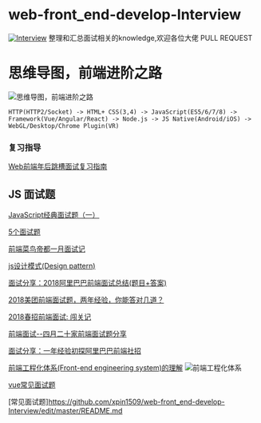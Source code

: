 # web-front_end-develop-Interview
[![Interview](https://img.shields.io/badge/developing%20with-ICE-2077ff.svg)](https://github.com/niaogege/web-front_end-develop-Interview)
整理和汇总面试相关的knowledge,欢迎各位大佬 PULL REQUEST 

# 思维导图，前端进阶之路
![思维导图，前端进阶之路](http://img1.vued.vanthink.cn/vued7b07cce8449877cba04d7ca4b323303d.png)
```
HTTP(HTTP2/Socket) -> HTML+ CSS(3,4) -> JavaScript(ES5/6/7/8) -> Framework(Vue/Angular/React) -> Node.js -> JS Native(Android/iOS) -> WebGL/Desktop/Chrome Plugin(VR) 
```
### 复习指导
[Web前端年后跳槽面试复习指南](http://www.jackpu.com/nian-hou-fu-xi-zhi-nan/)

## JS 面试题
[JavaScript经典面试题（一）](https://juejin.im/entry/5a7283e26fb9a01c965876db?utm_medium=fe&utm_source=weixinqun)

[5个面试题](http://blog.csdn.net/u014346301/article/details/53579543)

[前端菜鸟帝都一月面试记](https://juejin.im/post/5a7e9063f265da4e732ec32b)

[js设计模式(Design pattern)](http://blog.csdn.net/future_todo/article/details/53992152)

[面试分享：2018阿里巴巴前端面试总结(题目+答案)](https://juejin.im/entry/5a968ba56fb9a06340524128?utm_source=gold_browser_extension)

[2018美团前端面试题，两年经验，你能答对几道？](https://juejin.im/post/5a96c6326fb9a063626408c8#comment)

[2018春招前端面试: 闯关记](https://juejin.im/post/5a998991f265da237f1dbdf9)


[前端面试--四月二十家前端面试题分享](https://www.jianshu.com/p/c41cc287d7d4)

[面试分享：一年经验初探阿里巴巴前端社招](https://github.com/jawil/blog/issues/22)

[前端工程化体系(Front-end engineering system)的理解](https://juejin.im/entry/5884f012128fe1006c3b6526)
![前端工程化体系](http://oigzv3evy.bkt.clouddn.com/%E5%89%8D%E7%AB%AF%E5%B7%A5%E7%A8%8B%E5%8C%96%E4%BD%93%E7%B3%BB.png)

[vue常见面试题](https://juejin.im/post/5aa00229f265da239b40fc02)

[常见面试题]https://github.com/xpin1509/web-front_end-develop-Interview/edit/master/README.md


